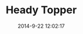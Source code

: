 ---
layout: beer
title:  "Heady Topper"
date:   2014-9-22 12:02:17

category: 27
sub-category: a

aroma-score: 1
flavor-score: 1
appearance-score: 1
mouthfeel-score: 1
overview-score: 1


categories: beer, review
---